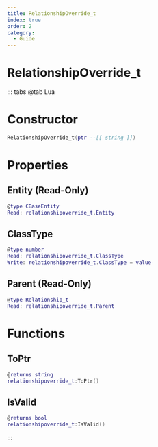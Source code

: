 ```yaml
---
title: RelationshipOverride_t
index: true
order: 2
category:
  - Guide
---
```


# RelationshipOverride_t

::: tabs
@tab Lua
# Constructor
```lua
RelationshipOverride_t(ptr --[[ string ]])
```
# Properties
## Entity (Read-Only)
```lua
@type CBaseEntity
Read: relationshipoverride_t.Entity
```
## ClassType 
```lua
@type number
Read: relationshipoverride_t.ClassType
Write: relationshipoverride_t.ClassType = value
```
## Parent (Read-Only)
```lua
@type Relationship_t
Read: relationshipoverride_t.Parent
```
# Functions
## ToPtr
```lua
@returns string
relationshipoverride_t:ToPtr()
```
## IsValid
```lua
@returns bool
relationshipoverride_t:IsValid()
```

:::